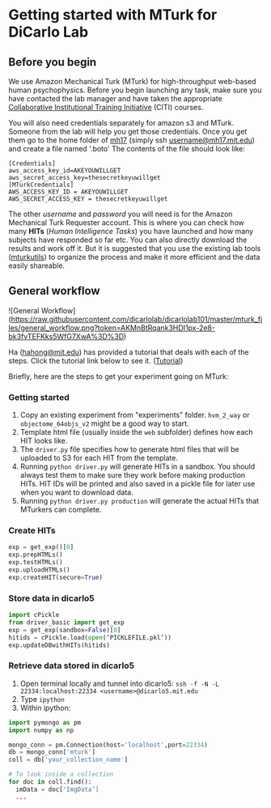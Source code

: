 # Getting started with MTurk for DiCarlo Lab

## Before you begin

We use Amazon Mechanical Turk (MTurk) for high-throughput web-based human psychophysics. Before you begin launching any task, make sure you have contacted the lab manager and have taken the appropriate [Collaborative Institutional Training Initiative](http://couhes.mit.edu/training-research-involving-human-subjects) (CITI) courses. 

You will also need credentials separately for amazon s3 and MTurk. Someone from the lab will help you get those credentials. Once you get them go to the home folder of [mh17](http://mindhive.mit.edu/intro) (simply ssh username@mh17.mit.edu) and create a file named '.boto' The contents of the file should look like:

    [Credentials]
    aws_access_key_id=AKEYOUWILLGET
    aws_secret_access_key=thesecretkeyuwillget
    [MTurkCredentials]
    AWS_ACCESS_KEY_ID = AKEYOUWILLGET
    AWS_SECRET_ACCESS_KEY = thesecretkeyuwillget

The other _username_ and _password_ you will need is for the Amazon Mechanical Turk Requester account. This is where you can check how many **HITs** (_Human Intelligence Tasks_) you have launched and how many subjects have responded so far etc. You can also directly download the results and work off it. But it is suggested that you use the existing lab tools ([mturkutils](https://github.com/dicarlolab/mturkutils)) to organize the process and make it more efficient and the data easily shareable.

## General workflow

![General Workflow] (https://raw.githubusercontent.com/dicarlolab/dicarlolab101/master/mturk_files/general_workflow.png?token=AKMnBtRqank3HDI1px-2e8-bk3fvTEFKks5WfG7XwA%3D%3D)

Ha (hahong@mit.edu) has provided a tutorial that deals with each of the steps. Click the tutorial link below to see it. ([Tutorial](https://github.com/dicarlolab/mturkutils/blob/master/tutorials/Hands-on%20tutorial.pdf))

Briefly, here are the steps to get your experiment going on MTurk:

### Getting started

1. Copy an existing experiment from "experiments" folder. `hvm_2_way` or `objectome_64objs_v2` might be a good way to start.
2. Template html file (usually inside the `web` subfolder) defines how each HIT looks like.
3. The `driver.py` file specifies how to generate html files that will be uploaded to S3 for each HIT from the template.
4. Running `python driver.py` will generate HITs in a sandbox. You should always test them to make sure they work before making production HITs. HIT IDs will be printed and also saved in a pickle file for later use when you want to download data.
5. Running `python driver.py production` will generate the actual HITs that MTurkers can complete.

### Create HITs

```python
exp = get_exp()[0]
exp.prepHTMLs()
exp.testHTMLs()
exp.uploadHTMLs()
exp.createHIT(secure=True)
```

### Store data in dicarlo5

```python
import cPickle
from driver_basic import get_exp 
exp = get_exp(sandbox=False)[0]
hitids = cPickle.load(open(‘PICKLEFILE.pkl’))
exp.updateDBwithHITs(hitids)
```

### Retrieve data stored in dicarlo5

1. Open terminal locally and tunnel into dicarlo5:
   `ssh -f -N -L 22334:localhost:22334 <username>@dicarlo5.mit.edu`
2. Type `ipython`
3. Within ipython:
```python
import pymongo as pm
import numpy as np

mongo_conn = pm.Connection(host='localhost',port=22334)
db = mongo_conn['mturk']
coll = db['your_collection_name']

# To look inside a collection
for doc in coll.find():
  imData = doc['ImgData’]
  ...
```
